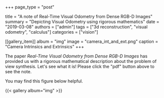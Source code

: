+++
page_type = "post"

title = "A note of Real-Time Visual Odometry from Dense RGB-D Images"
summary = "Depicting Visual Odometry using rigorous mathematics"
date = "2019-03-08"
authors = ["admin"]
tags = ["3d reconstruction", "visual odometry", "calculus"]
categories = ["vision"]

[[gallery_item]]
album = "img"
image = "camera_int_and_ext.png"
caption = "Camera Intrinsics and Extrinsics"
+++

The paper _Real-Time Visual Odometry from Dense RGB-D Images_ has provided us with a rigorous mathematical description about the problem of view synthesis. Let's see what it is! Please click the "pdf" button above to see the note.

You may find this figure below helpful.

{{< gallery album="img" >}}
